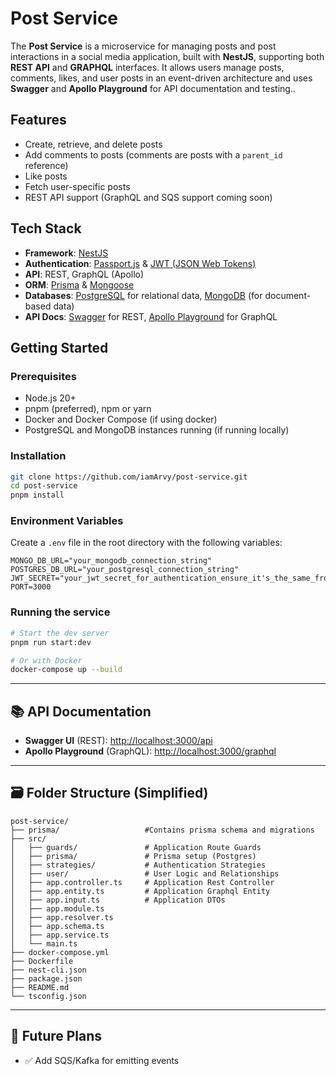 # Post Service

The **Post Service** is a microservice for managing posts and post interactions in a social media application, built with **NestJS**, supporting both **REST API** and **GRAPHQL** interfaces. It allows users manage posts, comments, likes, and user posts in an event-driven architecture and uses **Swagger** and **Apollo Playground** for API documentation and testing..

## Features

- Create, retrieve, and delete posts
- Add comments to posts (comments are posts with a `parent_id` reference)
- Like posts
- Fetch user-specific posts
- REST API support (GraphQL and SQS support coming soon)

## Tech Stack

* **Framework**: [NestJS](https://nestjs.com/)
* **Authentication**: [Passport.js](https://www.passportjs.org/) & [JWT (JSON Web Tokens)](https://jwt.io/)
* **API**: REST, GraphQL (Apollo)
* **ORM**: [Prisma](https://www.prisma.io/) & [Mongoose](https://www.mongoose.org/)
* **Databases**: [PostgreSQL](https://www.postgresql.org/) for relational data, [MongoDB](https://www.mongodb.org/) (for document-based data)
* **API Docs**: [Swagger](https://swagger.org) for REST, [Apollo Playground](https://apollo.org) for GraphQL

## Getting Started

### Prerequisites

- Node.js 20+
- pnpm (preferred), npm or yarn
- Docker and Docker Compose (if using docker)
- PostgreSQL and MongoDB instances running (if running locally)

### Installation

```bash
git clone https://github.com/iamArvy/post-service.git
cd post-service
pnpm install
```
### Environment Variables

Create a `.env` file in the root directory with the following variables:

```
MONGO_DB_URL="your_mongodb_connection_string"
POSTGRES_DB_URL="your_postgresql_connection_string"
JWT_SECRET="your_jwt_secret_for_authentication_ensure_it's_the_same_from_auth_service"
PORT=3000
```
### Running the service

```bash
# Start the dev server
pnpm run start:dev

# Or with Docker
docker-compose up --build
```

---

## 📚 API Documentation

* **Swagger UI** (REST): [http://localhost:3000/api](http://localhost:3000/api)
* **Apollo Playground** (GraphQL): [http://localhost:3000/graphql](http://localhost:3000/graphql)

---

## 🗃️ Folder Structure (Simplified)

```
post-service/
├── prisma/                   #Contains prisma schema and migrations
├── src/
│   ├── guards/               # Application Route Guards
│   ├── prisma/               # Prisma setup (Postgres)
│   ├── strategies/           # Authentication Strategies
│   ├── user/                 # User Logic and Relationships
│   ├── app.controller.ts     # Application Rest Controller
│   ├── app.entity.ts         # Application Graphql Entity
│   ├── app.input.ts          # Application DTOs
│   ├── app.module.ts
│   ├── app.resolver.ts
│   ├── app.schema.ts
│   ├── app.service.ts
│   └── main.ts
├── docker-compose.yml
├── Dockerfile
├── nest-cli.json
├── package.json
├── README.md
└── tsconfig.json
```

---

## 🧱 Future Plans

* ✅ Add SQS/Kafka for emitting events